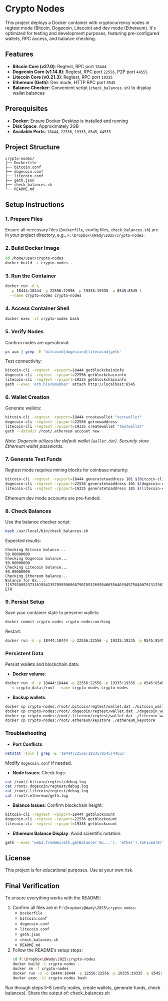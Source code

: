 # Crypto Nodes

This project deploys a Docker container with cryptocurrency nodes in regtest mode (Bitcoin, Dogecoin, Litecoin) and dev mode (Ethereum). It's optimized for testing and development purposes, featuring pre-configured wallets, RPC access, and balance checking.

## Features
- **Bitcoin Core (v27.0)**: Regtest, RPC port `18444`
- **Dogecoin Core (v1.14.8)**: Regtest, RPC port `22556`, P2P port `44555`
- **Litecoin Core (v0.21.3)**: Regtest, RPC port `19335`
- **Ethereum (Geth)**: Dev mode, HTTP RPC port `8545`
- **Balance Checker**: Convenient script (`check_balances.sh`) to display wallet balances

## Prerequisites
- **Docker**: Ensure Docker Desktop is installed and running
- **Disk Space**: Approximately 2GB
- **Available Ports**: `18444`, `22556`, `19335`, `8545`, `44555`

## Project Structure
```
crypto-nodes/
├── Dockerfile
├── bitcoin.conf
├── dogecoin.conf
├── litecoin.conf
├── geth.json
├── check_balances.sh
└── README.md
```

## Setup Instructions

### 1. Prepare Files
Ensure all necessary files (`Dockerfile`, config files, `check_balances.sh`) are in your project directory, e.g., `F:\Dropbox\@Wady\2025\crypto-nodes`.

### 2. Build Docker Image
```bash
cd /home/user/crypto-nodes
docker build -t crypto-nodes .
```

### 3. Run the Container
```bash
docker run -d \
  -p 18444:18444 -p 22556:22556 -p 19335:19335 -p 8545:8545 \
  --name crypto-nodes crypto-nodes
```

### 4. Access Container Shell
```bash
docker exec -it crypto-nodes bash
```

### 5. Verify Nodes
Confirm nodes are operational:
```bash
ps aux | grep -E 'bitcoind|dogecoind|litecoind|geth'
```
Test connectivity:
```bash
bitcoin-cli -regtest -rpcport=18444 getblockchaininfo
dogecoin-cli -regtest -rpcport=22556 getblockchaininfo
litecoin-cli -regtest -rpcport=19335 getblockchaininfo
geth --exec 'eth.blockNumber' attach http://localhost:8545
```

### 6. Wallet Creation
Generate wallets:
```bash
bitcoin-cli -regtest -rpcport=18444 createwallet "testwallet"
dogecoin-cli -regtest -rpcport=22556 getnewaddress
litecoin-cli -regtest -rpcport=19335 createwallet "testwallet"
geth --datadir /root/.ethereum account new
```
*Note: Dogecoin utilizes the default wallet (`wallet.dat`). Securely store Ethereum wallet passwords.*

### 7. Generate Test Funds
Regtest mode requires mining blocks for coinbase maturity:
```bash
bitcoin-cli -regtest -rpcport=18444 generatetoaddress 101 $(bitcoin-cli -regtest -rpcport=18444 getnewaddress)
dogecoin-cli -regtest -rpcport=22556 generatetoaddress 101 $(dogecoin-cli -regtest -rpcport=22556 getnewaddress)
litecoin-cli -regtest -rpcport=19335 generatetoaddress 101 $(litecoin-cli -regtest -rpcport=19335 getnewaddress)
```
Ethereum dev mode accounts are pre-funded.

### 8. Check Balances
Use the balance checker script:
```bash
bash /usr/local/bin/check_balances.sh
```

Expected results:
```
Checking Bitcoin balance...
50.00000000
Checking Dogecoin balance...
50.00000000
Checking Litecoin balance...
50.00000000
Checking Ethereum balance...
Balance for 0x...: 115792089237316195423570985008687907853269984665564039457584007913129639927 ETH
```

### 9. Persist Setup
Save your container state to preserve wallets:
```bash
docker commit crypto-nodes crypto-nodes:working
```
Restart:
```bash
docker run -d -p 18444:18444 -p 22556:22556 -p 19335:19335 -p 8545:8545 --name crypto-nodes crypto-nodes:working
```

### Persistent Data
Persist wallets and blockchain data:
- **Docker volume**:
```bash
docker run -d -p 18444:18444 -p 22556:22556 -p 19335:19335 -p 8545:8545 \
  -v crypto_data:/root --name crypto-nodes crypto-nodes
```

- **Backup wallets**:
```bash
docker cp crypto-nodes:/root/.bitcoin/regtest/wallet.dat ./bitcoin_wallet.dat
docker cp crypto-nodes:/root/.dogecoin/regtest/wallet.dat ./dogecoin_wallet.dat
docker cp crypto-nodes:/root/.litecoin/regtest/wallet.dat ./litecoin_wallet.dat
docker cp crypto-nodes:/root/.ethereum/keystore ./ethereum_keystore
```

### Troubleshooting
- **Port Conflicts**:
```bash
netstat -tuln | grep -E '18444|22556|19335|8545|44555'
```
Modify `dogecoin.conf` if needed.

- **Node Issues**:
Check logs:
```bash
cat /root/.bitcoin/regtest/debug.log
cat /root/.dogecoin/regtest/debug.log
cat /root/.litecoin/regtest/debug.log
cat /root/.ethereum/geth.log
```

- **Balance Issues**:
Confirm blockchain height:
```bash
bitcoin-cli -regtest -rpcport=18444 getblockcount
dogecoin-cli -regtest -rpcport=22556 getblockcount
litecoin-cli -regtest -rpcport=19335 getblockcount
```

- **Ethereum Balance Display**:
Avoid scientific notation:
```bash
geth --exec "web3.fromWei(eth.getBalance('0x...'), 'ether').toFixed(0)" attach http://localhost:8545
```

## License

This project is for educational purposes. Use at your own risk.

## Final Verification
To ensure everything works with the README:
1. Confirm all files are in `F:\Dropbox\@Wady\2025\crypto-nodes`:
   - `Dockerfile`
   - `bitcoin.conf`
   - `dogecoin.conf`
   - `litecoin.conf`
   - `geth.json`
   - `check_balances.sh`
   - `README.md`
2. Follow the README’s setup steps:
   ```bash
   cd F:\Dropbox\@Wady\2025\crypto-nodes
   docker build -t crypto-nodes .
   docker rm -f crypto-nodes
   docker run -d -p 18444:18444 -p 22556:22556 -p 19335:19335 -p 8545:8545 --name crypto-nodes crypto-nodes
   docker exec -it crypto-nodes bash

Run through steps 5–8 (verify nodes, create wallets, generate funds, check balances).
Share the output of:
 check_balances.sh
